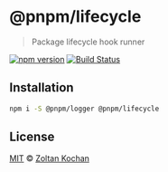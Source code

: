 # @pnpm/lifecycle

> Package lifecycle hook runner

<!--@shields('npm', 'travis')-->
[![npm version](https://img.shields.io/npm/v/@pnpm/lifecycle.svg)](https://www.npmjs.com/package/@pnpm/lifecycle) [![Build Status](https://img.shields.io/travis/pnpm/lifecycle/master.svg)](https://travis-ci.org/pnpm/lifecycle)
<!--/@-->

## Installation

```sh
npm i -S @pnpm/logger @pnpm/lifecycle
```

## License

[MIT](./LICENSE) © [Zoltan Kochan](https://www.kochan.io/)
